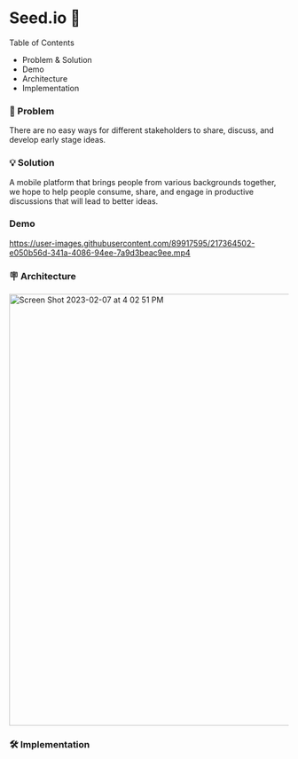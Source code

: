# Seed.io 🌱

Table of Contents
- Problem & Solution
- Demo
- Architecture
- Implementation

### 🤔 Problem
There are no easy ways for different stakeholders to share, discuss, and develop early stage ideas.

### 💡 Solution
A mobile platform that brings people from various backgrounds together, we hope to help people consume, share, and engage in productive discussions that will lead to better ideas.

### Demo
https://user-images.githubusercontent.com/89917595/217364502-e050b56d-341a-4086-94ee-7a9d3beac9ee.mp4

### 🪧 Architecture
<img width="779" alt="Screen Shot 2023-02-07 at 4 02 51 PM" src="https://user-images.githubusercontent.com/89917595/217364954-e9fff3f5-58ad-4a18-98d5-fa8add00d5bf.png">

### 🛠 Implementation
